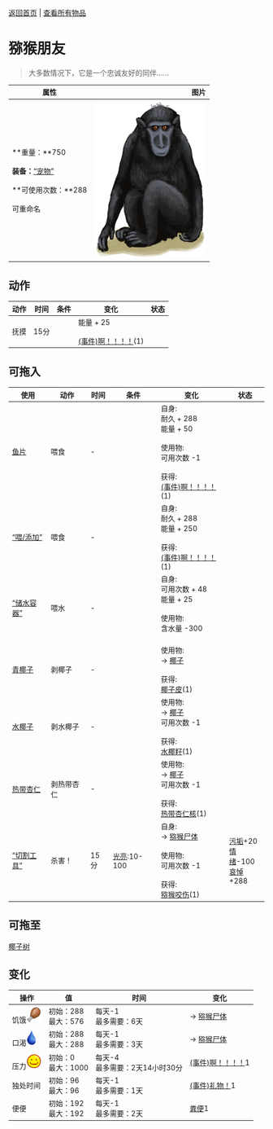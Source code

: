 [返回首页](index.md)   |  [查看所有物品](object.md)
# 猕猴朋友  
> 大多数情况下，它是一个忠诚友好的同伴……  
  
  属性  |   图片   
 ----  |  ----:   
 **重量：**750<br><br>**装备：**[“宠物”](eTag_Pet.md)<br><br>**可使用次数：**288<br><br>可重命名  |  ![](Sprite/MacaqueFriend.png)   
  
## 动作  
动作  |  时间  |  条件  |  变化  |  状态  
----  |  ----  |  ----  |  ----  |  ----  
抚摸  |  15分  |    |  能量 + 25<br><br>[(事件)啊！！！！](Event_MacaqueFriendAnger.md)(1)  |    
## 可拖入  
使用  |  动作  |  时间  |  条件  |  变化  |  状态  
----  |  ----  |  ----  |  ----  |  ----  |  ----  
[鱼片](FishSlices.md)  |  喂食  |  -  |    |  自身:<br>耐久 + 288<br>能量 + 50<br><br>使用物:<br>可用次数  -1<br><br>获得:<br>[(事件)啊！！！！](Event_MacaqueFriendAnger.md)(1)<br>  |    
[“喂/添加”](tag_Feed.md)  |  喂食  |  -  |    |  自身:<br>耐久 + 288<br>能量 + 250<br><br>获得:<br>[(事件)啊！！！！](Event_MacaqueFriendAnger.md)(1)<br>  |    
[“储水容器”](tag_WaterContainer.md)  |  喂水  |  -  |    |  自身:<br>可用次数 + 48<br>能量 + 25<br><br>使用物:<br>含水量  -300<br><br>  |    
[青椰子](CoconutHusked.md)  |  剥椰子  |  -  |    |  使用物:<br>→ [椰子](Coconut.md)<br><br>获得:<br>[椰子皮](CoconutHusk.md)(1)<br>  |    
[水椰子](NipaFruit.md)  |  剥水椰子  |  -  |    |  使用物:<br>→ [椰子](Coconut.md)<br>可用次数  -1<br><br>获得:<br>[水椰籽](NipaSeeds.md)(1)<br>  |    
[热带杏仁](TropicalAlmonds.md)  |  剥热带杏仁  |  -  |    |  使用物:<br>→ [椰子](Coconut.md)<br>可用次数  -1<br><br>获得:<br>[热带杏仁核](TropicalAlmondKernels.md)(1)<br>  |    
[“切割工具”](tag_Cutter.md)  |  杀害！  |  15分  |  [光亮](Light.md):10-100  |  自身:<br>→ [猕猴尸体](MacaqueCarcass.md)<br><br>使用物:<br>可用次数  -1<br><br>获得:<br>[猕猴咬伤](W_MacaqueBite.md)(1)<br>  |  [污垢](Filth.md)+20<br>[情绪](Morale.md)-100<br>[哀悼](Mourning.md)+288  
## 可拖至  
[椰子树](PalmTreeNew.md)  
## 变化  
操作  |  值  |  时间  |  变化  
----  |  ----  |  ----  |  ----  
饥饿<img decoding="async" src="Sprite/Hunger.png" style="height:30px;">  |  初始：288<br>最大：576  |  每天-1<br>最多需要：6天  |  → [猕猴尸体](MacaqueCarcass.md)  
口渴<img decoding="async" src="Sprite/Thirst.png" style="height:30px;">  |  初始：288<br>最大：288  |  每天-1<br>最多需要：3天  |  → [猕猴尸体](MacaqueCarcass.md)  
压力<img decoding="async" src="Sprite/Content.png" style="height:30px;">  |  初始：0<br>最大：1000  |  每天-4<br>最多需要：2天14小时30分  |  [(事件)啊！！！！](Event_MacaqueFriendAnger.md)1   
独处时间  |  初始：96<br>最大：96  |  每天-1<br>最多需要：1天  |  [(事件)礼物！](Event_MacaqueFriendGift.md)1   
便便  |  初始：192<br>最大：192  |  每天-1<br>最多需要：2天  |  [粪便](Manure.md)1   
